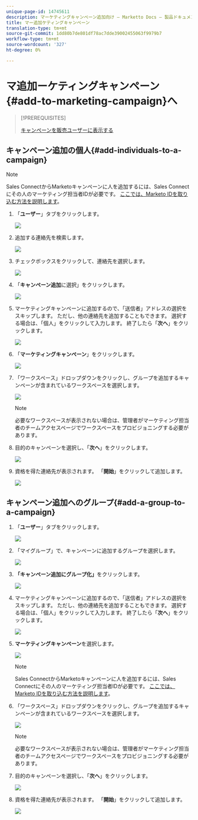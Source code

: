 ```yaml
---
unique-page-id: 14745611
description: マーケティングキャンペーン追加向け — Marketto Docs — 製品ドキュメント
title: マー追加ケティングキャンペーン
translation-type: tm+mt
source-git-commit: 1dd80b7de801df78ac7dde39002455063f9979b7
workflow-type: tm+mt
source-wordcount: '327'
ht-degree: 0%

---
```



# マ追加ーケティングキャンペーン{#add-to-marketing-campaign}へ

>[!PREREQUISITES]
>
>[キャンペーンを販売ユーザーに表示する](/help/marketo/product-docs/marketo-sales-connect/marketo/make-a-campaign-visible-to-sales-connect-users.md)

## キャンペーン追加の個人{#add-individuals-to-a-campaign}

>[!NOTE]
>
>Sales ConnectからMarketoキャンペーンに人を追加するには、Sales Connectにその人のマーケティング担当者IDが必要です。 [ここでは、Marketo IDを取り込む方法を説明します](/help/marketo/product-docs/marketo-sales-connect/people/managing-contacts/connect-your-marketo-leads-with-sales-connect-leads.md)。

1. 「**ユーザー**」タブをクリックします。

   ![](assets/one-3.png)

1. 追加する連絡先を検索します。

   ![](assets/two-3.png)

1. チェックボックスをクリックして、連絡先を選択します。

   ![](assets/three-3.png)

1. 「**キャンペーン追加**&#x200B;に選択」をクリックします。

   ![](assets/four-3.png)

1. マーケティングキャンペーンに追加するので、「送信者」アドレスの選択をスキップします。 ただし、他の連絡先を追加することもできます。 選択する場合は、「個人」をクリックして入力します。 終了したら「**次へ**」をクリックします。

   ![](assets/five-2.png)

1. 「**マーケティングキャンペーン**」をクリックします。

   ![](assets/six-1.png)

1. 「ワークスペース」ドロップダウンをクリックし、グループを追加するキャンペーンが含まれているワークスペースを選択します。

   ![](assets/seven-1.png)

   >[!NOTE]
   >
   >必要なワークスペースが表示されない場合は、管理者がマーケティング担当者のチームアクセスページでワークスペースをプロビジョニングする必要があります。

1. 目的のキャンペーンを選択し、「**次へ**」をクリックします。

   ![](assets/eight.png)

1. 資格を得た連絡先が表示されます。 「**開始**」をクリックして追加します。

   ![](assets/nine.png)

## キャンペーン追加へのグループ{#add-a-group-to-a-campaign}

1. 「**ユーザー**」タブをクリックします。

   ![](assets/one-3.png)

1. 「マイグループ」で、キャンペーンに追加するグループを選択します。

   ![](assets/eleven.png)

1. **「キャンペーン追加にグループ化」**&#x200B;をクリックします。

   ![](assets/twelve.png)

1. マーケティングキャンペーンに追加するので、「送信者」アドレスの選択をスキップします。 ただし、他の連絡先を追加することもできます。 選択する場合は、「個人」をクリックして入力します。 終了したら「**次へ**」をクリックします。

   ![](assets/thirteen.png)

1. **マーケティングキャンペーン**&#x200B;を選択します。

   ![](assets/six-1.png)

   >[!NOTE]
   >
   >Sales ConnectからMarketoキャンペーンに人を追加するには、Sales Connectにその人のマーケティング担当者IDが必要です。 [ここでは、Marketo IDを取り込む方法を説明します](/help/marketo/product-docs/marketo-sales-connect/people/managing-contacts/connect-your-marketo-leads-with-sales-connect-leads.md)。

1. 「ワークスペース」ドロップダウンをクリックし、グループを追加するキャンペーンが含まれているワークスペースを選択します。

   ![](assets/seven-1.png)

   >[!NOTE]
   >
   >必要なワークスペースが表示されない場合は、管理者がマーケティング担当者のチームアクセスページでワークスペースをプロビジョニングする必要があります。

1. 目的のキャンペーンを選択し、「**次へ**」をクリックします。

   ![](assets/eight.png)

1. 資格を得た連絡先が表示されます。 「**開始**」をクリックして追加します。

   ![](assets/nine.png)
